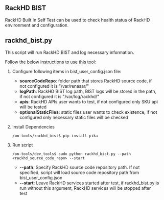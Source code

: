 ## RackHD BIST 

RackHD Built In Self Test can be used to check health status of RackHD environment and configuration.

## rackhd_bist.py

This script will run RackHD BIST and log necessary information.

Follow the below instructions to use this tool:

 1. Configure following items in bist_user_config.json file:

    + **sourceCodeRepo**: folder path that stores RackHD source code, if not configured it is "/var/renasar/"
    + **logPath**: RackHD BIST log path, BIST logs will be stored in the path, if not configured it is "/var/log/rackhd/"
    + **apis**: RackHD APIs user wants to test, if not configured only SKU api will be tested
    + **optionalStaticFiles**: static files user wants to check existence, if not configured only necessary static files will be checked

 2. Install Dependencies
    ```
    /on-tools/rackhd_bist$ pip install pika
    ```

 3. Run script 
    ```
    /on-tools/dev_tools$ sudo python rackhd_bist.py --path <rackhd_source_code_repo> --start
    ```

    + **--path**: Specify RackHD source code repository path. If not specified, script will load source code repository path from bist_user_config.json
    + **--start**: Leave RackHD services started after test, if rackhd_bist.py is run without this argument, RackHD services will be stopped after test


